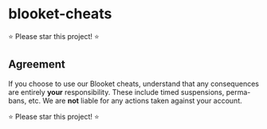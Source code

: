 # blooket-cheats

⭐️ Please star this project! ⭐️

## Agreement

If you choose to use our Blooket cheats, understand that any consequences are entirely **your** responsibility. These include timed suspensions, perma-bans, etc. We are **not** liable for any actions taken against your account.

⭐️ Please star this project! ⭐️
